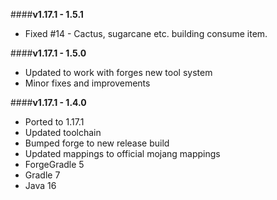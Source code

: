 ####**v1.17.1 - 1.5.1**  
* Fixed #14 - Cactus, sugarcane etc. building consume item.  

####**v1.17.1 - 1.5.0**  
* Updated to work with forges new tool system  
* Minor fixes and improvements  

####**v1.17.1 - 1.4.0**  
* Ported to 1.17.1  
* Updated toolchain  
* Bumped forge to new release build  
* Updated mappings to official mojang mappings  
* ForgeGradle 5  
* Gradle 7  
* Java 16  